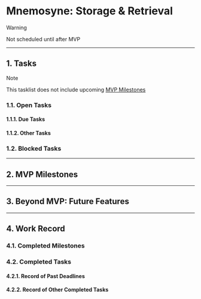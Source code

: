 # Mnemosyne: Storage & Retrieval
> [!WARNING]
> Not scheduled until after MVP

---

## 1. Tasks
> [!NOTE]
> This tasklist does not include upcoming [MVP Milestones](docs/dev/roadmap/Mnemosyne-MVP.md#2-mvp-milestones)

### 1.1. Open Tasks

#### 1.1.1. Due Tasks

#### 1.1.2. Other Tasks

### 1.2. Blocked Tasks

---

## 2. MVP Milestones

---

## 3. Beyond MVP: Future Features

---

## 4. Work Record

### 4.1. Completed Milestones

### 4.2. Completed Tasks

#### 4.2.1. Record of Past Deadlines

#### 4.2.2. Record of Other Completed Tasks
